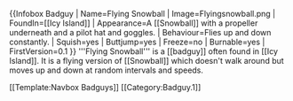{{Infobox Badguy
| Name=Flying Snowball
| Image=Flyingsnowball.png
| FoundIn=[[Icy Island]]
| Appearance=A [[Snowball]] with a propeller underneath and a pilot hat and goggles.
| Behaviour=Flies up and down constantly.
| Squish=yes
| Buttjump=yes
| Freeze=no
| Burnable=yes
| FirstVersion=0.1
}}
'''Flying Snowball''' is a [[badguy]] often found in [[Icy Island]]. It is a flying version of [[Snowball]] which doesn't walk around but moves up and down at random intervals and speeds.

[[Template:Navbox Badguys]]
[[Category:Badguy.1]]
